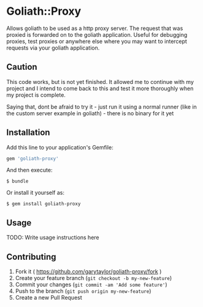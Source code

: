 # Goliath::Proxy

Allows goliath to be used as a http proxy server.  The request that was proxied is forwarded on to the goliath application.
Useful for debugging proxies, test proxies or anywhere else where you may want to intercept requests via your goliath
application.

## Caution

This code works, but is not yet finished. It allowed me to continue with my project and I intend to come back to this
and test it more thoroughly when my project is complete.

Saying that, dont be afraid to try it - just run it using a normal runner (like in the custom server example in goliath) - there is no binary for it yet

## Installation

Add this line to your application's Gemfile:

```ruby
gem 'goliath-proxy'
```

And then execute:

    $ bundle

Or install it yourself as:

    $ gem install goliath-proxy

## Usage

TODO: Write usage instructions here

## Contributing

1. Fork it ( https://github.com/garytaylor/goliath-proxy/fork )
2. Create your feature branch (`git checkout -b my-new-feature`)
3. Commit your changes (`git commit -am 'Add some feature'`)
4. Push to the branch (`git push origin my-new-feature`)
5. Create a new Pull Request
